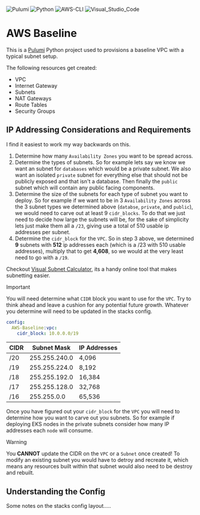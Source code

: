 ![Pulumi](https://img.shields.io/badge/Pulumi-3.88.0-informational?logo=Pulumi&logoColor=purple)
![Python](https://img.shields.io/badge/Python-3.11.6-informational?logo=Python&logoColor=yellow)
![AWS-CLI](https://img.shields.io/badge/AWS_CLI-2.13.5-informational?logo=Amazon&logoColor=orange)
![Visual_Studio_Code](https://img.shields.io/badge/Visual_Studio_Code-1.83.0-informational?logo=VisualStudioCode)

# AWS Baseline
This is a [Pulumi](www.pulumi.com) Python project used to provisions a baseline VPC with a typical subnet setup.

The following resources get created:
* VPC
* Internet Gateway
* Subnets
* NAT Gateways
* Route Tables
* Security Groups

## IP Addressing Considerations and Requirements
I find it easiest to work my way backwards on this.
1. Determine how many ```Availability Zones``` you want to be spread across.
2. Determine the types of subnets. So for example lets say we know we want an subnet for ```databases``` which would be a private subnet. We also want an isolated ```private``` subnet for everything else that should not be publicly exposed and that isn't a database. Then finally the ```public``` subnet which will contain any public facing components.
3. Determine the size of the subnets for each type of subnet you want to deploy. So for example if we want to be in 3 ```Availability Zones``` across the 3 subnet types we determined above (```databse```, ```private```, and ```public```), we would need to carve out at least 9 ```cidr_blocks```. To do that we just need to decide how large the subnets will be, for the sake of simplicity lets just make them all a ```/23```, giving use a total of 510 usable ip addresses per subnet.
4. Determine the ```cidr_block``` for the ```VPC```. So in step 3 above, we determined **9** subnets with **512** ip addresses each (which is a /23 with 510 usable addresses), multiply that to get **4,608**, so we would at the very least need to go with a ```/19```.

Checkout [Visual Subnet Calculator](https://www.davidc.net/sites/default/subnets/subnets.html), its a handy online tool that makes subnetting easier.

> [!important]  
> You will need determine what ```CIDR``` block you want to use for the ```VPC```. Try to think ahead and leave a cushion for any potential future growth. Whatever you determine will need to be updated in the stacks config.

```yaml
config:
  AWS-Baseline:vpc:
    cidr_block: 10.0.0.0/19
```

| CIDR | Subnet Mask | IP Addresses |
|--|--|--|
| /20 | 255.255.240.0 | 4,096
| /19 | 255.255.224.0 | 8,192
| /18 | 255.255.192.0 | 16,384
| /17 | 255.255.128.0 | 32,768
| /16 | 255.255.0.0 | 65,536

Once you have figured out your ```cidr_block``` for the ```VPC``` you will need to determine how you want to carve out you subnets. So for example if deploying EKS nodes in the private subnets consider how many IP addresses each ```node``` will consume. 

> [!warning]  
> You **CANNOT** update the CIDR on the ```VPC``` or a ```Subnet``` once created! To modify an existing subnet you would have to detroy and recreate it, which means any resources built within that subnet would also need to be destroy and rebuilt.




## Understanding the Config
Some notes on the stacks config layout.....


